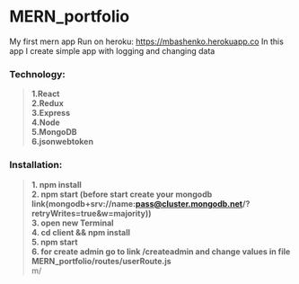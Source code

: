 # MERN_portfolio
My first mern app
Run on heroku:
https://mbashenko.herokuapp.co
In this app I create simple app with logging and changing data

### Technology:
>**1.React**  
>**2.Redux**  
>**3.Express**  
>**4.Node**  
>**5.MongoDB**  
>**6.jsonwebtoken**  

  
  



### Installation:
>**1. npm install**  
>**2. npm start (before start create your mongodb link(mongodb+srv://name:pass@cluster.mongodb.net/<dbname>?retryWrites=true&w=majority))**  
>**3. open new Terminal**  
>**4. cd client && npm install**  
>**5. npm start**  
>**6. for create admin go to link /createadmin and change values in file MERN_portfolio/routes/userRoute.js**  
m/

